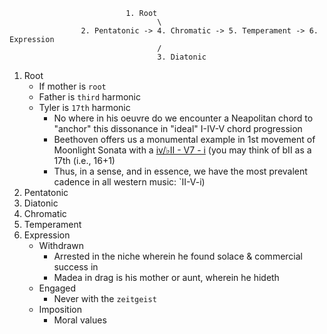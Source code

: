                               1. Root
                                     \
                    2. Pentatonic -> 4. Chromatic -> 5. Temperament -> 6. Expression
                                     /
                                     3. Diatonic


1. Root
   - If mother is `root`
   - Father is `third` harmonic
   - Tyler is `17th` harmonic
      - No where in his oeuvre do we encounter a Neapolitan chord to "anchor" this dissonance in "ideal" I-IV-V chord progression
      - Beethoven offers us a monumental example in 1st movement of Moonlight Sonata with a [iv/♭II - V7 - i](https://en.wikipedia.org/wiki/Neapolitan_chord#Classical_period) (you may think of bII as a 17th (i.e., 16+1)
      - Thus, in a sense, and in essence, we have the most prevalent cadence in all western music: `II-V-i)
2. Pentatonic
3. Diatonic
4. Chromatic
5. Temperament
6. Expression
   - Withdrawn
      - Arrested in the niche wherein he found solace & commercial success in
      - Madea in drag is his mother or aunt, wherein he hideth
   - Engaged
      - Never with the `zeitgeist` 
   - Imposition
      - Moral values 
